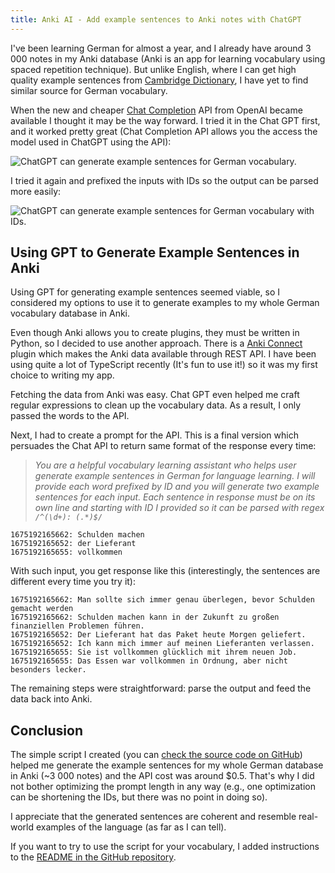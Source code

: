 ```yaml
---
title: Anki AI - Add example sentences to Anki notes with ChatGPT
---
```


I've been learning German for almost a year, and I already have around 3 000 notes in my Anki database (Anki is an app for learning vocabulary using spaced repetition technique). But unlike English, where I can get high quality example sentences from [Cambridge Dictionary](https://dictionary.cambridge.org/), I have yet to find similar source for German vocabulary.

When the new and cheaper [Chat Completion](https://platform.openai.com/docs/guides/chat) API from OpenAI became available I thought it may be the way forward. I tried it in the Chat GPT first, and it worked pretty great (Chat Completion API allows you the access the model used in ChatGPT using the API):

![ChatGPT can generate example sentences for German vocabulary.](/data/2023/2023-03-16-anki-ai-example-sentences-for-anki-with-chat-gpt/anki-ai-1.png)

I tried it again and prefixed the inputs with IDs so the output can be parsed more easily:

![ChatGPT can generate example sentences for German vocabulary with IDs.](/data/2023/2023-03-16-anki-ai-example-sentences-for-anki-with-chat-gpt/anki-ai-2.png)

## Using GPT to Generate Example Sentences in Anki
Using GPT for generating example sentences seemed viable, so I considered my options to use it to generate examples to my whole German vocabulary database in Anki.

Even though Anki allows you to create plugins, they must be written in Python, so I decided to use another approach. There is a [Anki Connect](https://github.com/FooSoft/anki-connect) plugin which makes the Anki data available through REST API. I have been using quite a lot of  TypeScript recently (It's fun to use it!) so it was my first choice to writing my app.

Fetching the data from Anki was easy. Chat GPT even helped me craft regular expressions to clean up the vocabulary data. As a result, I only passed the words to the API.

Next, I had to create a prompt for the API. This is a final version which persuades the Chat API to return same format of the response every time:

> _You are a helpful vocabulary learning assistant who helps user generate example sentences in German for language learning. I will provide each word prefixed by ID and you will generate two example sentences for each input. Each sentence in response must be on its own line and starting with ID I provided so it can be parsed with regex `/^(\d+): (.*)$/`_

```
1675192165662: Schulden machen
1675192165652: der Lieferant
1675192165655: vollkommen
```

With such input, you get response like this (interestingly, the sentences are different every time you try it): 

```
1675192165662: Man sollte sich immer genau überlegen, bevor Schulden gemacht werden
1675192165662: Schulden machen kann in der Zukunft zu großen finanziellen Problemen führen.
1675192165652: Der Lieferant hat das Paket heute Morgen geliefert.
1675192165652: Ich kann mich immer auf meinen Lieferanten verlassen.
1675192165655: Sie ist vollkommen glücklich mit ihrem neuen Job.
1675192165655: Das Essen war vollkommen in Ordnung, aber nicht besonders lecker.
```

The remaining steps were straightforward: parse the output and feed the data back into Anki.


## Conclusion
The simple script I created (you can [check the source code on GitHub](https://github.com/mhujer/ankiai)) helped me generate the example sentences for my whole German database in Anki (~3 000 notes) and the API cost was around $0.5. That's why I did not bother optimizing the prompt length in any way (e.g., one optimization can be shortening the IDs, but there was no point in doing so).

I appreciate that the generated sentences are coherent and resemble real-world examples of the language (as far as I can tell).

If you want to try to use the script for your vocabulary, I added instructions to the [README in the GitHub repository](https://github.com/mhujer/ankiai).
